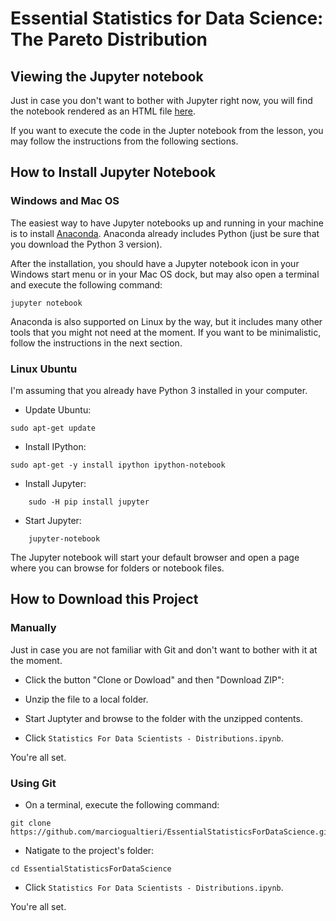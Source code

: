 # Essential Statistics for Data Science: The Pareto Distribution

## Viewing the Jupyter notebook

Just in case you don't want to bother with Jupyter right now, you will find the notebook rendered as an HTML file [here](./html/Essential%20Statistics%20For%20Data%20Science%20-%20The%20Pareto%20Distribution.html).

If you want to execute the code in the Jupter notebook from the lesson, you may follow the instructions from the following sections.

## How to Install Jupyter Notebook

### Windows and Mac OS

The easiest way to have Jupyter notebooks up and running in your machine is to install [Anaconda](https://www.anaconda.com/download). Anaconda already includes Python (just be sure that you download the Python 3 version).

After the installation, you should have a Jupyter notebook icon in your Windows start menu or in your Mac OS dock, but may also open a terminal and execute the following command:

    jupyter notebook

Anaconda is also supported on Linux by the way, but it includes many other tools that you might not need at the moment. If you want to be minimalistic, follow the instructions in the next section.

### Linux Ubuntu

I'm assuming that you already have Python 3 installed in your computer.

- Update Ubuntu:

```
sudo apt-get update
```

- Install IPython:

```
sudo apt-get -y install ipython ipython-notebook
```

- Install Jupyter:

```
    sudo -H pip install jupyter
```

- Start Jupyter:

```
    jupyter-notebook
```

The Jupyter notebook will start your default browser and open a page where you can browse for folders or notebook files.

## How to Download this Project

### Manually

Just in case you are not familiar with Git and don't want to bother with it at the moment.

- Click the button "Clone or Dowload" and then "Download ZIP":

- Unzip the file to a local folder.

- Start Juptyter and browse to the folder with the unzipped contents.

- Click `Statistics For Data Scientists - Distributions.ipynb`.

You're all set.

### Using Git

- On a terminal, execute the following command:

```
git clone https://github.com/marciogualtieri/EssentialStatisticsForDataScience.git
```

- Natigate to the project's folder:

```
cd EssentialStatisticsForDataScience
```

- Click `Statistics For Data Scientists - Distributions.ipynb`.

You're all set.
